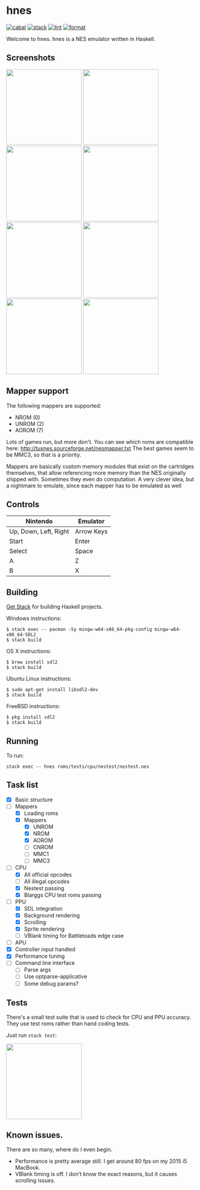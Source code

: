 # hnes

[![cabal](https://github.com/haskell-game-archives/hnes/workflows/cabal/badge.svg)](https://github.com/haskell-game-archives/hnes/actions?query=workflow%3Acabal)
[![stack](https://github.com/haskell-game-archives/hnes/workflows/stack/badge.svg)](https://github.com/haskell-game-archives/hnes/actions?query=workflow%3Astack)
[![lint](https://github.com/haskell-game-archives/hnes/workflows/lint/badge.svg)](https://github.com/haskell-game-archives/hnes/actions?query=workflow%3Alint)
[![format](https://github.com/haskell-game-archives/hnes/workflows/format/badge.svg)](https://github.com/haskell-game-archives/hnes/actions?query=workflow%3Aformat)

Welcome to hnes. hnes is a NES emulator written in Haskell.

## Screenshots

<p float="left">
  <img src="screenshots/nestest-4.png" width="200" />
  <img src="screenshots/mario-1.png" width="200" />
  <img src="screenshots/mario-2.png" width="200" />
  <img src="screenshots/megaman-3.png" width="200" />
  <img src="screenshots/contra-1.png" width="200" />
  <img src="screenshots/contra-2.png" width="200" />
  <img src="screenshots/marble-madness-2.png" width="200" />
  <img src="screenshots/paperboy2-2.png" width="200" />
</p>

## Mapper support

The following mappers are supported:

- NROM (0)
- UNROM (2)
- AOROM (7)

Lots of games run, but more don't. You can see which roms are compatible here: http://tuxnes.sourceforge.net/nesmapper.txt The best games seem to be MMC3, so that is a priority.

Mappers are basically custom memory modules that exist on the cartridges themselves, that allow referencing more memory than the NES originally shipped with. Sometimes they even do computation. A very clever idea, but a nightmare to emulate, since each mapper has to be emulated as well

## Controls

| Nintendo              | Emulator    |
| --------------------- | ----------- |
| Up, Down, Left, Right | Arrow Keys  |
| Start                 | Enter       |
| Select                | Space       |
| A                     | Z           |
| B                     | X           |

## Building

[Get Stack](https://haskell-lang.org/get-started) for building Haskell
projects.

Windows instructions:

    $ stack exec -- pacman -Sy mingw-w64-x86_64-pkg-config mingw-w64-x86_64-SDL2
    $ stack build

OS X instructions:

    $ brew install sdl2
    $ stack build

Ubuntu Linux instructions:

    $ sudo apt-get install libsdl2-dev
    $ stack build

FreeBSD instructions:

    $ pkg install sdl2
    $ stack build

## Running

To run:

`stack exec -- hnes roms/tests/cpu/nestest/nestest.nes`

## Task list

- [x] Basic structure
- [ ] Mappers
  - [x] Loading roms
  - [x] Mappers
    - [x] UNROM
    - [x] NROM
    - [x] AOROM
    - [ ] CNROM
    - [ ] MMC1
    - [ ] MMC3
- [ ] CPU
  - [x] All official opcodes
  - [ ] All illegal opcodes
  - [x] Nestest passing
  - [x] Blarggs CPU test roms passing
- [ ] PPU
  - [x] SDL integration
  - [x] Background rendering
  - [x] Scrolling
  - [x] Sprite rendering
  - [ ] VBlank timing for Battletoads edge case
- [ ] APU
- [x] Controller input handled
- [x] Performance tuning
- [ ] Command line interface
  - [ ] Parse args
  - [ ] Use optparse-applicative
  - [ ] Some debug params?

## Tests

There's a small test suite that is used to check for CPU and PPU accuracy. They use test roms rather than hand coding tests.

Just run `stack test`:

<img src="screenshots/tests.png" width="200" />

## Known issues.

There are so many, where do I even begin.

- Performance is pretty average still. I get around 80 fps on my 2015 i5 MacBook.
- VBlank timing is off. I don't know the exact reasons, but it causes scrolling issues.
